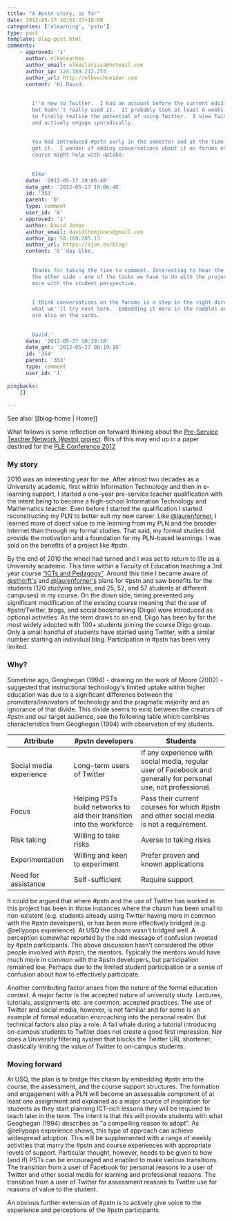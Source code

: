 ```yaml
---
title: "A #pstn story, so far"
date: 2012-05-17 10:51:37+10:00
categories: ['elearning', 'pstn']
type: post
template: blog-post.html
comments:
    - approved: '1'
      author: elketeaches
      author_email: elkeclarissa@hotmail.com
      author_ip: 124.189.212.253
      author_url: http://elkeschneider.com
      content: 'Hi David.
    
    
        I''m new to Twitter.  I had an account before the current edc3100 subject started
        but hadn''t really used it.  It probably took at least 6 weeks, while also blogging,
        to finally realise the potential of using Twitter.  I view Twitter everyday now
        and actively engage sporadically.
    
    
        You had introduced #pstn early in the semester and at the time I just didn''t
        get it.  I wonder if adding conversations about it on forums etc throughout the
        course might help with uptake.
    
    
        Elke'
      date: '2012-05-17 20:06:48'
      date_gmt: '2012-05-17 10:06:48'
      id: '353'
      parent: '0'
      type: comment
      user_id: '0'
    - approved: '1'
      author: David Jones
      author_email: davidthomjones@gmail.com
      author_ip: 58.169.205.13
      author_url: https://djon.es/blog/
      content: 'G''day Elke,
    
    
        Thanks for taking the time to comment. Interesting to hear the perspective from
        the other side - one of the tasks we have to do with the project is to engage
        more with the student perspective.
    
    
        I think conversations on the forums is a step in the right direction, part of
        what we''ll try next term.  Embedding it more in the rambles and perhaps the assignments
        are also on the cards.
    
    
        David.'
      date: '2012-05-27 10:19:18'
      date_gmt: '2012-05-27 00:19:18'
      id: '354'
      parent: '353'
      type: comment
      user_id: '1'
    
pingbacks:
    []
    
---
```


See also: [[blog-home | Home]]

What follows is some reflection on forward thinking about the [Pre-Service Teacher Network (#pstn) project](http://universityofawesome.org/pstn/about/). Bits of this may end up in a paper destined for the [PLE Conference 2012](http://pleconf.org)

### My story

2010 was an interesting year for me. After almost two decades as a University academic, first within Information Technology and then in e-learning support, I started a one-year pre-service teacher qualification with the intent being to become a high-school Information Technology and Mathematics teacher. Even before I started the qualification I started reconstructing my PLN to better suit my new career. Like [@laurenforner](http://twitter.com/#!/laurenforner), I learned more of direct value to me learning from my PLN and the broader Internet than through my formal studies. That said, my formal studies did provide the motivation and a foundation for my PLN-based learnings. I was sold on the benefits of a project like #pstn.

By the end of 2010 the wheel had turned and I was set to return to life as a University academic. This time within a Faculty of Education teaching a 3rd year course [“ICTs and Pedagogy”](http://www.usq.edu.au/course/synopses/2012/EDC3100.html). Around this time I became aware of [@sthcrft's](https://twitter.com/#!/sthcrft) and [@laurenforner's](http://twitter.com/#!/laurenforner) plans for #pstn and saw benefits for the students (120 studying online, and 25, 52, and 57 students at different campuses) in my course. On the down side, timing prevented any significant modification of the existing course meaning that the use of #pstn/Twitter, blogs, and social bookmarking (Diigo) were introduced as optional activities. As the term draws to an end, Diigo has been by far the most widely adopted with 100+ students joining the course Diigo group. Only a small handful of students have started using Twitter, with a similar number starting an individual blog. Participation in #pstn has been very limited.

### Why?

Sometime ago, Geoghegan (1994) - drawing on the work of Moore (2002) - suggested that instructional technology's limited uptake within higher education was due to a significant difference between the promoters/innovators of technology and the pragmatic majority and an ignorance of that divide. This divide seems to exist between the creators of #pstn and our target audience, see the following table which combines characteristics from Geoghegan (1994) with observation of my students.

| Attribute | #pstn developers | Students |
| --- | --- | --- |
| Social media experience | Long-term users of Twitter | If any experience with social media, regular user of Facebook and generally for personal use, not professional. |
| Focus | Helping PSTs build networks to aid their transition into the workforce | Pass their current courses for which #pstn and other social media is not a requirement. |
| Risk taking | Willing to take risks | Averse to taking risks |
| Experimentation | Willing and keen to experiment | Prefer proven and known applications |
| Need for assistance | Self-sufficient | Require support |

It could be argued that where #pstn and the use of Twitter has worked in this project has been in those instances where the chasm has been small to non-existent (e.g. students already using Twitter having more in common with the #pstn developers), or has been more effectively bridged (e.g. @rellypops experience). At USQ the chasm wasn't bridged well. A perception somewhat reported by the odd message of confusion tweeted by #pstn participants. The above discussion hasn't considered the other people involved with #pstn, the mentors. Typically the mentors would have much more in common with the #pstn developers, but participation remained low. Perhaps due to the limited student participation or a sense of confusion about how to effectively participate.

Another contributing factor arises from the nature of the formal education context. A major factor is the accepted nature of university study. Lectures, tutorials, assignments etc. are common, accepted practices. The use of Twitter and social media, however, is not familiar and for some is an example of formal education encroaching into the personal realm. But technical factors also play a role. A fail whale during a tutorial introducing on-campus students to Twitter does not create a good first impression. Nor does a University filtering system that blocks the Twitter URL shortener, drastically limiting the value of Twitter to on-campus students.

### Moving forward

At USQ, the plan is to bridge this chasm by embedding #pstn into the course, the assessment, and the course support structures. The formation and engagement with a PLN will become an assessable component of at least one assignment and explained as a major source of inspiration for students as they start planning ICT-rich lessons they will be required to teach later in the term. The intent is that this will provide students with what Geoghegan (1994) describes as "a compelling reason to adopt". As @rellypops experience shows, this type of approach can achieve widespread adoption. This will be supplemented with a range of weekly activities that marry the #pstn and course experiences with appropriate levels of support. Particular thought, however, needs to be given to how (and if) PSTs can be encouraged and enabled to make various transitions. The transition from a user of Facebook for personal reasons to a user of Twitter and other social media for learning and professional reasons. The transition from a user of Twitter for assessment reasons to Twitter use for reasons of value to the student.

An obvious further extension of #pstn is to actively give voice to the experience and perceptions of the #pstn participants.
